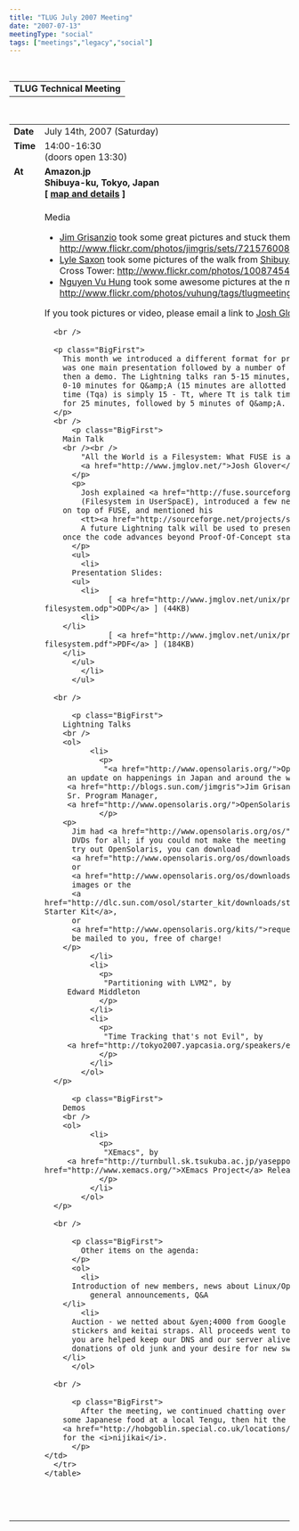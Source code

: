 ```yaml
---
title: "TLUG July 2007 Meeting"
date: "2007-07-13"
meetingType: "social"
tags: ["meetings","legacy","social"]
---
```


<br>

<table border="0" cellpadding="3" cellspacing="1" width="90%" /><tr>
		<td /><b>TLUG Technical Meeting</b></td></tr>
</table><br>

<table border="0" width="90%" cellpadding="1" cellspacing="1" />
	<tr />
		<td width="80" valign="top" /><b>Date</b></td>
		<td>July 14th, 2007 (Saturday)<br></td>
	</tr>
	<tr />
		<td width="80" valign="top" /><b>Time</b></td>
		<td>14:00-16:30<br>(doors open 13:30)<br></td>
	</tr>
	<tr />
		<td width="80" valign="top" /><b>At</b></td>
		 <td>
	 <b>Amazon.jp<br>
	 Shibuya-ku, Tokyo, Japan<br>
	 [ <a href="http://tlug.jp/wiki/Meetings:Locations:Shibuya:Amazon" target="_blank">map and details</a> ]<br>
											 </td>

</tr>
<tr />
	<td width="80" valign="top" />&nbsp;</td>
	<td>
          <p class="BigFirst">
	    Media
	    <ul>
	      <li>
	        <a href="http://blogs.sun.com/jimgris">Jim Grisanzio</a>
		took some great pictures and stuck them up on his Flickr
		account:
		<a href="http://www.flickr.com/photos/jimgris/sets/72157600819017403/">http://www.flickr.com/photos/jimgris/sets/72157600819017403/</a>
	      </li>
	      <li>
	        <a href="http://www5d.biglobe.ne.jp/~LLLtrs/index.html">Lyle Saxon</a>
		took some pictures of the walk from
		<a href="http://en.wikipedia.org/wiki/Shibuya_Station">Shibuya Station</a>
		to Amazon Japan headquarters in Cross Tower:
		<a href="http://www.flickr.com/photos/10087454@N02/">http://www.flickr.com/photos/10087454@N02/</a>
	      </li>
	      <li>
	        <a href="http://www.flickr.com/photos/vuhung/">Nguyen Vu Hung</a>
		took some awesome pictures at the meeting and posted them to
		Flickr:
		<a href="http://www.flickr.com/photos/vuhung/tags/tlugmeeting20070714/">http://www.flickr.com/photos/vuhung/tags/tlugmeeting20070714/</a>
	      </li>
	    </ul>
	    If you took pictures or video, please email a link to
	    <a href="mailto:jmglov@gmail.com">Josh Glover &lt;jmglov@gmail.com&gt;</a>!
          </p>

	  <br />

	  <p class="BigFirst">
	    This month we introduced a different format for presentations. There
	    was one main presentation followed by a number of Lightning talks,
	    then a demo. The Lightning talks ran 5-15 minutes, followed by
	    0-10 minutes for Q&amp;A (15 minutes are allotted total, so Q&amp;A
	    time (Tqa) is simply 15 - Tt, where Tt is talk time). The demo ran
	    for 25 minutes, followed by 5 minutes of Q&amp;A.
	  </p>
	  <br />
          <p class="BigFirst">
	    Main Talk
	    <br /><br />
            "All the World is a Filesystem: What FUSE is and Why You Care" by
            <a href="http://www.jmglov.net/">Josh Glover</a>
          </p>
          <p>
            Josh explained <a href="http://fuse.sourceforge.net/">FUSE</a>
            (Filesystem in UserSpacE), introduced a few neat filesystems built
	    on top of FUSE, and mentioned his
            <tt><a href="http://sourceforge.net/projects/s3fs-jmglov">s3fs-jmglov</a></tt>.
            A future Lightning talk will be used to present <tt>s3fs-jmglov</tt>
	    once the code advances beyond Proof-Of-Concept stage.
          </p>
          <ul>
            <li>
	      Presentation Slides:
	      <ul>
	        <li>
                  [ <a href="http://www.jmglov.net/unix/presentations/all-the-worlds-a-filesystem.odp">ODP</a> ] (44KB)
	        <li>
		</li>
                  [ <a href="http://www.jmglov.net/unix/presentations/all-the-worlds-a-filesystem.pdf">PDF</a> ] (184KB)
		</li>
	      </ul>
            </li>
          </ul>

	  <br />

          <p class="BigFirst">
	    Lightning Talks
	    <br />
	    <ol>
              <li>
                <p>
                 "<a href="http://www.opensolaris.org/">OpenSolaris</a>:
		 an update on happenings in Japan and around the world", by
		 <a href="http://blogs.sun.com/jimgris">Jim Grisanzio</a>,
		 Sr. Program Manager,
		 <a href="http://www.opensolaris.org/">OpenSolaris Engineering</a>
                </p>
		<p>
		  Jim had <a href="http://www.opensolaris.org/os/">OpenSolaris</a>
		  DVDs for all; if you could not make the meeting but want to
		  try out OpenSolaris, you can download
		  <a href="http://www.opensolaris.org/os/downloads/sol_ex_cd">CD</a>
		  or
		  <a href="http://www.opensolaris.org/os/downloads/sol_ex_dvd/">DVD</a>
		  images or the
		  <a href="http://dlc.sun.com/osol/starter_kit/downloads/starterkit_x86.20070330.b57.iso">OpenSolaris Starter Kit</a>,
		  or
		  <a href="http://www.opensolaris.org/kits/">request a Starter Kit</a>
		  be mailed to you, free of charge!
		</p>
              </li>
              <li>
                <p>
                 "Partitioning with LVM2", by
		 Edward Middleton
                </p>
              </li>
              <li>
                <p>
                 "Time Tracking that's not Evil", by
		 <a href="http://tokyo2007.yapcasia.org/speakers/emerson_mills_1.html">Emerson Mills</a>
                </p>
              </li>
            </ol>
	  </p>

          <p class="BigFirst">
	    Demos
	    <br />
	    <ol>
              <li>
                <p>
                 "XEmacs", by
		 <a href="http://turnbull.sk.tsukuba.ac.jp/yaseppochi-gumi.html">Stephen J. Turnbull</a>, <a href="http://www.xemacs.org/">XEmacs Project</a> Release Manager
                </p>
              </li>
            </ol>
	  </p>

	  <br />

          <p class="BigFirst">
            Other items on the agenda:
          </p>
          <ol>
            <li>
	      Introduction of new members, news about Linux/Open Source,
              general announcements, Q&A
	    </li>
            <li>
	      Auction - we netted about &yen;4000 from Google and Firefox
	      stickers and keitai straps. All proceeds went to TLUG, so
	      you are helped keep our DNS and our server alive with your
	      donations of old junk and your desire for new swag.
	    </li>
          </ol>

	  <br />

          <p class="BigFirst">
            After the meeting, we continued chatting over a few beers and
	    some Japanese food at a local Tengu, then hit the
	    <a href="http://hobgoblin.special.co.uk/locations/index.asp?bar=4"Hobgoblin</a>
	    for the <i>nijikai</i>.
          </p>
	</td>
      </tr>
    </table>
<br />
<br />

<br>
